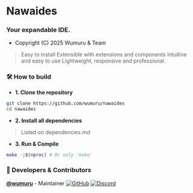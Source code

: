 # Nawaides
### Your expandable IDE.

* Copyright (C) 2025 Wumuru & Team

> Easy to install
> Extensible with extensions and components
> Intuitive and easy to use
> Lightweight, responsive and professional.

### 🛠 How to build

* **1. Clone the repository**
```sh
git clone https://github.com/wumuru/nawaides
cd nawaides
```

* **2. Install all dependencies**
> Listed on dependencies.md

* **3. Run & Compile**
```sh
make -j$(nproc) # Or only 'make'
```

### 👥 Developers & Contributors

**[@wumuru](https://github.com/wumuru)**  - Maintainer
[![GitHub](https://img.shields.io/badge/GitHub-wumuru-181717?logo=github)](https://github.com/wumuru)
[![Discord](https://img.shields.io/badge/Discord-wumuru-5865F2?logo=discord&logoColor=white)](https://discord.com/users/1380202234205311046)